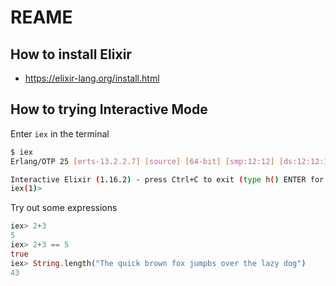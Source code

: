 # REAME

## How to install Elixir

- <https://elixir-lang.org/install.html>

## How to trying Interactive Mode

Enter `iex` in the terminal

```bash
$ iex
Erlang/OTP 25 [erts-13.2.2.7] [source] [64-bit] [smp:12:12] [ds:12:12:10] [async-threads:1] [jit:ns]

Interactive Elixir (1.16.2) - press Ctrl+C to exit (type h() ENTER for help)
iex(1)>
```
Try out some expressions

```elixir
iex> 2+3
5
iex> 2+3 == 5
true
iex> String.length("The quick brown fox jumpbs over the lazy dog")
43
```

